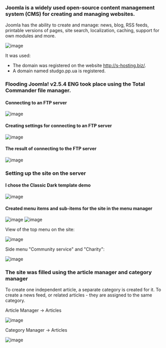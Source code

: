 ### Joomla is a widely used open-source content management system (CMS) for creating and managing websites.
Joomla has the ability to create and manage: news, blog, RSS feeds, printable versions of pages, site search, localization, caching, support for own modules and more.

![image](https://github.com/user-attachments/assets/55c1d559-322b-4946-8896-50c74391dca1)

It was used:

- The domain was registered on the website http://s-hosting.biz/.
- A domain named studgo.pp.ua is registered.
  
### Flooding Joomla! v2.5.4 ENG took place using the Total Commander file manager.
#### Connecting to an FTP server
![image](https://github.com/user-attachments/assets/3877e095-2ab4-47ba-9e37-8627add6743d)
#### Creating settings for connecting to an FTP server
![image](https://github.com/user-attachments/assets/956dd2eb-3d17-46af-93f5-99f2389bc6a7)
#### The result of connecting to the FTP server
![image](https://github.com/user-attachments/assets/b7f3eb77-0751-467d-a152-fc894622bdeb)

### Setting up the site on the server
#### I chose the Classic Dark template demo
![image](https://github.com/user-attachments/assets/8cac153b-67c4-4255-aa8d-8c0337a76f77)
#### Created menu items and sub-items for the site in the menu manager
![image](https://github.com/user-attachments/assets/c20acf5b-ec13-46cf-b921-165ff93a1da2)
![image](https://github.com/user-attachments/assets/428058d7-6279-4e17-99ff-1fd9a71bfdce)

View of the top menu on the site:

![image](https://github.com/user-attachments/assets/c93f39cb-0f58-4256-b119-14e7aa18c9cc)

Side menu "Community service" and "Charity":

![image](https://github.com/user-attachments/assets/41727500-98bb-4958-b96b-47cfde761b7d)

### The site was filled using the article manager and category manager
To create one independent article, a separate category is created for it. To create a news feed, or related articles - they are assigned to the same category.

Article Manager -> Articles

![image](https://github.com/user-attachments/assets/ee8ddc07-6907-46be-9b72-6a85684a6eb9)

Category Manager -> Articles

![image](https://github.com/user-attachments/assets/5c60b323-4897-4e0a-bb2c-c1e7a1377dd1)







